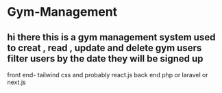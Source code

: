 # Gym-Management
hi there this is a gym management system 
used to creat , read , update and delete gym users 
filter users by the date they will be signed up
----------------------------------------------
front end- tailwind css and probably react.js
back end php or laravel or next.js
